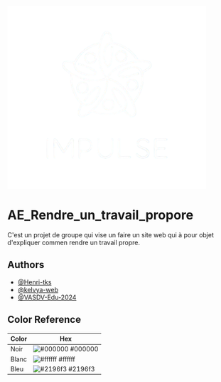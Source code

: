 
![Logo](images/logo-removebg-preview.png)


# AE_Rendre_un_travail_propore

C'est un projet de groupe qui vise un faire un site web qui à pour objet d'expliquer commen rendre un travail propre.


## Authors

- [@Henri-tks](https://github.com/Henri-tks)
- [@kelvya-web](https://github.com/kelvya-web)
- [@VASDV-Edu-2024](https://github.com/VASDV-Edu-2024)

## Color Reference

| Color             | Hex                                                                |
| ----------------- | ------------------------------------------------------------------ |
| Noir | ![#000000](https://via.placeholder.com/10/000000?text=+) #000000 |
| Blanc | ![#ffffff](https://via.placeholder.com/10/ffffff?text=+) #ffffff |
| Bleu | ![#2196f3](https://via.placeholder.com/10/2196f3?text=+) #2196f3 |

